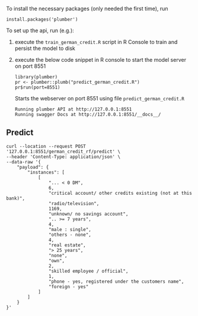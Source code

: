 To install the necessary packages (only needed the first time), run

```install.packages('plumber')```

To set up the api, run (e.g.):

1. execute the `train_german_credit.R` script in R Console to train and persist the model to disk 

2. execute the below code snippet in R console to start the model server on port 8551

    ```
    library(plumber)
    pr <- plumber::plumb("predict_german_credit.R")
    pr$run(port=8551)
    ```
   Starts the webserver on port 8551 using file `predict_german_credit.R` 
    ```
    Running plumber API at http://127.0.0.1:8551
    Running swagger Docs at http://127.0.0.1:8551/__docs__/
    ```


## Predict

```
curl --location --request POST '127.0.0.1:8551/german_credit_rf/predict' \
--header 'Content-Type: application/json' \
--data-raw '{
    "payload": {
        "instances": [
            [
                "... < 0 DM",
                6,
                "critical account/ other credits existing (not at this bank)",
                "radio/television",
                1169,
                "unknown/ no savings account",
                ".. >= 7 years",
                4,
                "male : single",
                "others - none",
                4,
                "real estate",
                "> 25 years",
                "none",
                "own",
                2,
                "skilled employee / official",
                1,
                "phone - yes, registered under the customers name",
                "foreign - yes"
            ]
        ]
    }
}'
```
